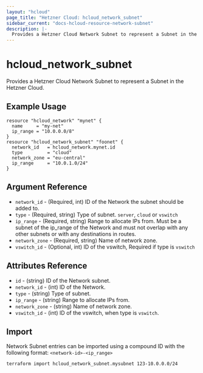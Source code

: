 ```yaml
---
layout: "hcloud"
page_title: "Hetzner Cloud: hcloud_network_subnet"
sidebar_current: "docs-hcloud-resource-network-subnet"
description: |-
  Provides a Hetzner Cloud Network Subnet to represent a Subnet in the Hetzner Cloud.
---
```


# hcloud_network_subnet

Provides a Hetzner Cloud Network Subnet to represent a Subnet in the Hetzner Cloud.

## Example Usage

```hcl
resource "hcloud_network" "mynet" {
  name     = "my-net"
  ip_range = "10.0.0.0/8"
}
resource "hcloud_network_subnet" "foonet" {
  network_id   = hcloud_network.mynet.id
  type         = "cloud"
  network_zone = "eu-central"
  ip_range     = "10.0.1.0/24"
}

```

## Argument Reference

- `network_id` - (Required, int) ID of the Network the subnet should be added to.
- `type` - (Required, string) Type of subnet. `server`, `cloud` or `vswitch`
- `ip_range` - (Required, string) Range to allocate IPs from. Must be a subnet of the ip_range of the Network and must not overlap with any other subnets or with any destinations in routes.
- `network_zone` - (Required, string) Name of network zone.
- `vswitch_id` - (Optional, int) ID of the vswitch, Required if type is `vswitch`

## Attributes Reference

- `id` - (string) ID of the Network subnet.
- `network_id` - (int) ID of the Network.
- `type` - (string) Type of subnet.
- `ip_range` - (string) Range to allocate IPs from.
- `network_zone` - (string) Name of network zone.
- `vswitch_id` - (int) ID of the vswitch, when type is `vswitch`.

## Import

Network Subnet entries can be imported using a compound ID with the following format:
`<network-id>-<ip_range>`

```
terraform import hcloud_network_subnet.mysubnet 123-10.0.0.0/24
```

